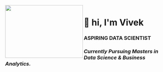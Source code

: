 <img align = "left" src="https://user-images.githubusercontent.com/77670138/137443964-953a3db7-5617-407e-a15b-aae4e964fbce.gif" style="width:250px;height:170px;">    

<h1> 👋 hi, I'm Vivek </h1> 

<h3>ASPIRING DATA SCIENTIST</h3>

<h3><i>Currently Pursuing Masters in Data Science & Business Analytics.</i></h3>

          
